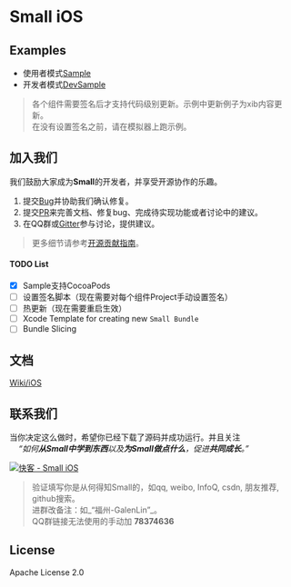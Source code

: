 # Small iOS

## Examples

* 使用者模式[Sample](Sample)
* 开发者模式[DevSample](DevSample)

> 各个组件需要签名后才支持代码级别更新。示例中更新例子为xib内容更新。<br/>
> 在没有设置签名之前，请在模拟器上跑示例。

## 加入我们

我们鼓励大家成为**Small**的开发者，并享受开源协作的乐趣。

1. 提交[Bug](https://github.com/wequick/Small/issues)并协助我们确认修复。
2. 提交[PR](https://github.com/wequick/Small/pulls)来完善文档、修复bug、完成待实现功能或者讨论中的建议。
3. 在QQ群或[Gitter][gitter]参与讨论，提供建议。

> 更多细节请参考[开源贡献指南](https://guides.github.com/activities/contributing-to-open-source/)。

#### TODO List

  - [x] Sample支持CocoaPods
  - [ ] 设置签名脚本（现在需要对每个组件Project手动设置签名）
  - [ ] 热更新（现在需要重启生效）
  - [ ] Xcode Template for creating new `Small Bundle`
  - [ ] Bundle Slicing

## 文档
[Wiki/iOS](https://github.com/wequick/small/wiki/iOS)

## 联系我们

当你决定这么做时，希望你已经下载了源码并成功运行。并且关注<br/>
&nbsp;&nbsp;&nbsp;&nbsp;_“如何**从Small中学到东西**以及**为Small做点什么**，促进**共同成长**。”_<br/>

<a target="_blank" href="http://shang.qq.com/wpa/qunwpa?idkey=5c5f09c489554eda469a22b05be1c00cb5770799d291c76d260283ad32a80b73"><img border="0" src="http://pub.idqqimg.com/wpa/images/group.png" alt="快客 - Small iOS" title="快客 - Small iOS"></a> 

> 验证填写你是从何得知Small的，如qq, weibo, InfoQ, csdn, 朋友推荐, github搜索。<br/> 
进群改备注：如_“福州-GalenLin”_。<br/>
QQ群链接无法使用的手动加 **78374636**

## License
Apache License 2.0

[gitter]: https://gitter.im/wequick/Small
